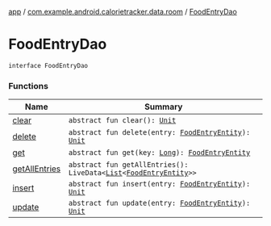 [app](../../index.md) / [com.example.android.calorietracker.data.room](../index.md) / [FoodEntryDao](./index.md)

# FoodEntryDao

`interface FoodEntryDao`

### Functions

| Name | Summary |
|---|---|
| [clear](clear.md) | `abstract fun clear(): `[`Unit`](https://kotlinlang.org/api/latest/jvm/stdlib/kotlin/-unit/index.html) |
| [delete](delete.md) | `abstract fun delete(entry: `[`FoodEntryEntity`](../../com.example.android.calorietracker.data.models/-food-entry/index.md)`): `[`Unit`](https://kotlinlang.org/api/latest/jvm/stdlib/kotlin/-unit/index.html) |
| [get](get.md) | `abstract fun get(key: `[`Long`](https://kotlinlang.org/api/latest/jvm/stdlib/kotlin/-long/index.html)`): `[`FoodEntryEntity`](../../com.example.android.calorietracker.data.models/-food-entry/index.md) |
| [getAllEntries](get-all-entries.md) | `abstract fun getAllEntries(): LiveData<`[`List`](https://kotlinlang.org/api/latest/jvm/stdlib/kotlin.collections/-list/index.html)`<`[`FoodEntryEntity`](../../com.example.android.calorietracker.data.models/-food-entry/index.md)`>>` |
| [insert](insert.md) | `abstract fun insert(entry: `[`FoodEntryEntity`](../../com.example.android.calorietracker.data.models/-food-entry/index.md)`): `[`Unit`](https://kotlinlang.org/api/latest/jvm/stdlib/kotlin/-unit/index.html) |
| [update](update.md) | `abstract fun update(entry: `[`FoodEntryEntity`](../../com.example.android.calorietracker.data.models/-food-entry/index.md)`): `[`Unit`](https://kotlinlang.org/api/latest/jvm/stdlib/kotlin/-unit/index.html) |
